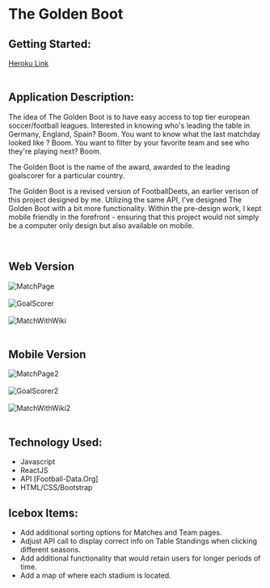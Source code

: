 # The Golden Boot

## Getting Started:
[Heroku Link](https://the-golden-boots.herokuapp.com/)
<br><br>

## Application Description:
The idea of The Golden Boot is to have easy access to top tier european soccer/football leagues. Interested in knowing who's leading the table in Germany, England, Spain? Boom. You want to know what the last matchday looked like ? Boom. You want to filter by your favorite team and see who they're playing next? Boom. 

The Golden Boot is the name of the award, awarded to the leading goalscorer for a particular country. 

The Golden Boot is a revised version of FootballDeets, an earlier verison of this project designed by me. Utilizing the same API, I've designed The Golden Boot with a bit more functionality. Within the pre-design work, I kept mobile friendly in the forefront - ensuring that this project would not simply be a computer only design but also available on mobile.

<br>

## Web Version
![MatchPage](https://i.imgur.com/KggRoBJ.png)<br><br>
![GoalScorer](https://i.imgur.com/092wT3w.png)<br><br>
![MatchWithWiki](https://i.imgur.com/ZEuyqcs.png)<br><br>

## Mobile Version
![MatchPage2](https://i.imgur.com/eQPFwVI.jpg) <br><br>
![GoalScorer2](https://i.imgur.com/cwiInjd.png) <br><br>
![MatchWithWiki2](https://i.imgur.com/vTH8LLU.png) <br><br>

## Technology Used:
- Javascript
- ReactJS
- API [Football-Data.Org]
- HTML/CSS/Bootstrap

## Icebox Items:
- Add additional sorting options for Matches and Team pages.
- Adjust API call to display correct info on Table Standings when clicking different seasons.
- Add additional functionality that would retain users for longer periods of time.
- Add a map of where each stadium is located.